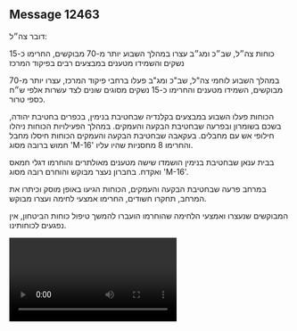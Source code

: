 ## Message 12463

דובר צה״ל:

כוחות צה״ל, שב״כ ומג״ב עצרו במהלך השבוע יותר מ-70 מבוקשים, החרימו כ-15 נשקים והשמידו מטענים במבצעים רבים בפיקוד המרכז

במהלך השבוע לוחמי צה"ל, שב"כ ומג"ב פעלו ברחבי פיקוד המרכז, עצרו יותר מ-70 מבוקשים, השמידו מטענים והחרימו כ-15 נשקים מסוגים שונים לצד עשרות אלפי ש״ח כספי טרור.

הכוחות פעלו השבוע במבצעים בקלנדיה שבחטיבת בנימין, בכפרים בחטיבת יהודה, בשכם בשומרון ובפרעה שבחטיבת הבקעה והעמקים.
במהלך הפעילויות הכוחות ניהלו חילופי אש עם מחבלים. בעקאבה שבחטיבת הבקעה והעמקים הכוחות חיסלו מחבל חמוש ברובה מסוג 'M-16' והחרימו 8 מחסניות שהיו עליו.

בבית ענאן שבחטיבת בנימין הושמדו שישה מטענים מאולתרים והוחרמו דגלי חמאס ואקדח. בחברון נעצר מבוקש והוחרם רובה מסוג 'M-16'.

במרחב פרעה שבחטיבת הבקעה והעמקים, הכוחות הגיעו באופן מוסק וכיתרו את המרחב, תחקרו חשודים, החרימו אמצעי לחימה ועצרו מבוקש. 

המבוקשים שנעצרו ואמצעי הלחימה שהוחרמו הועברו להמשך טיפול כוחות הביטחון, אין נפגעים לכוחותינו.

![Video](12463/12463_media.mp4)

